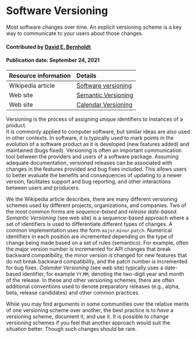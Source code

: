 # Software Versioning
<!--deck text start-->
Most software changes over time.  An explicit versioning scheme is a key way to communicate to your users about those changes.
<!--deck text end-->

#### Contributed by [David E. Bernholdt](https://github.com/bernhold)

#### Publication date: September 24, 2021

Resource information | Details
:--- | :--- 
Wikipedia article  | [Software versioning](https://en.wikipedia.org/wiki/Software_versioning)
Web site | [Semantic Versioning](https://semver.org/)
Web site | [Calendar Versioning](https://calver.org/)

Versioning is the process of assigning unique identifiers to instances of a product.  
It is commonly applied to computer software, but similar ideas are also used in other contexts. In software, it is typically used to mark points in the evolution of a software product as it is developed (new features added) and maintained (bugs fixed). Versioning is often an important communication tool between the providers and users of a software package. Assuming adequate documentation, versioned releases can be associated with changes in the features provided and bug fixes included. This allows users to better evaluate the benefits and consequences of updating to a newer version, facilitates support and bug reporting, and other interactions between users and producers.

We the Wikipedia article describes, there are many different versioning schemes used by different projects, organizations, and companies. Two of the most common forms are *sequence-based* and *release date-based*. *Semantic Versioning* (see web site) is a sequence-based approach where a set of identifiers is used to differentiate different types of changes. A common implementation uses the form `major`.`minor`.`patch`.  Numerical identifiers in each position are incremented depending on the type of change being made based on a set of rules (semantics). For example, often the major version number is incremented for API changes that break backward compatibility, the minor version is changed for new features that do not break backward compatibility, and the patch number is incremented for bug fixes. *Calendar Versioning* (see web site) typically uses a date-based identifier, for example `YY`.`MM`, denoting the two-digit year and month of the release. In these and other versioning schemes, there are often additional conventions used to denote preparatory releases (e.g., alpha, beta, release candidates) and other common practices.

While you may find arguments in some communities over the relative merits of one versioning scheme over another, the best practice is to *have* a versioning scheme, document it, and use it.  It is possible to change versioning schemes if you feel that another approach would suit the situation better.  Though such changes should be rare.

<!---
Publish: yes
Pinned: no
Topics: documentation, revision control, release and deployment
--->
